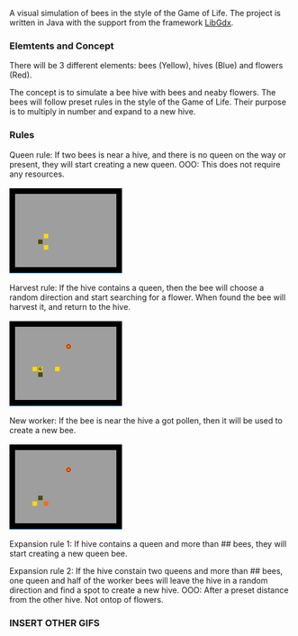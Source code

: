 A visual simulation of bees in the style of the Game of Life. The project is written in Java with the support from the framework <a href="https://libgdx.badlogicgames.com/">LibGdx</a>.

### Elemtents and Concept ###

There will be 3 different elements: bees (Yellow), hives (Blue) and flowers (Red).

The concept is to simulate a bee hive with bees and neaby flowers. The bees will follow preset rules in the style of the Game of Life. Their purpose is to multiply in number and expand to a new hive.

### Rules ####

Queen rule: If two bees is near a hive, and there is no queen on the way or present, 
they will start creating a new queen. 
OOO: This does not require any resources.
<br/><br/>
![GIF Queen Rule](/GIFS/README/queenRule.gif)

Harvest rule: If the hive contains a queen, then the bee will choose a random direction and 
start searching for a flower. When found the bee will harvest it, and return to the hive.
<br/><br/>
![GIF Harvest Rule](/GIFS/README/harvestRule.gif)

New worker: If the bee is near the hive a got pollen, then it will be used to create a new bee.
<br/><br/>
![GIF Harvest Rule](/GIFS/README/newWorkerRule.gif)

Expansion rule 1: If hive contains a queen and more than ## bees, they will start creating a 
new queen bee. 

Expansion rule 2: If the hive constain two queens and more than ## bees, one queen and half of 
the worker bees will leave the hive in a random direction and find a spot to create a new hive. 
OOO: After a preset distance from the other hive. Not ontop of flowers.


### INSERT OTHER GIFS ###
